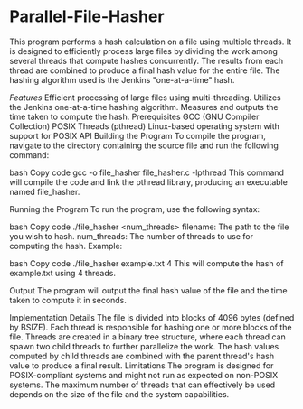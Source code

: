 # Parallel-File-Hasher

This program performs a hash calculation on a file using multiple threads. It is designed to efficiently process large files by dividing the work among several threads that compute hashes concurrently. The results from each thread are combined to produce a final hash value for the entire file. The hashing algorithm used is the Jenkins "one-at-a-time" hash.

*Features*
Efficient processing of large files using multi-threading.
Utilizes the Jenkins one-at-a-time hashing algorithm.
Measures and outputs the time taken to compute the hash.
Prerequisites
GCC (GNU Compiler Collection)
POSIX Threads (pthread)
Linux-based operating system with support for POSIX API
Building the Program
To compile the program, navigate to the directory containing the source file and run the following command:

bash
Copy code
gcc -o file_hasher file_hasher.c -lpthread
This command will compile the code and link the pthread library, producing an executable named file_hasher.

Running the Program
To run the program, use the following syntax:

bash
Copy code
./file_hasher <filename> <num_threads>
filename: The path to the file you wish to hash.
num_threads: The number of threads to use for computing the hash.
Example:

bash
Copy code
./file_hasher example.txt 4
This will compute the hash of example.txt using 4 threads.

Output
The program will output the final hash value of the file and the time taken to compute it in seconds.

Implementation Details
The file is divided into blocks of 4096 bytes (defined by BSIZE).
Each thread is responsible for hashing one or more blocks of the file.
Threads are created in a binary tree structure, where each thread can spawn two child threads to further parallelize the work.
The hash values computed by child threads are combined with the parent thread's hash value to produce a final result.
Limitations
The program is designed for POSIX-compliant systems and might not run as expected on non-POSIX systems.
The maximum number of threads that can effectively be used depends on the size of the file and the system capabilities.
